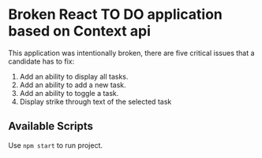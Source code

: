 # Broken React TO DO application based on Context api

This application was intentionally broken, there are five critical issues that a candidate has to fix:

1. Add an ability to display all tasks.
2. Add an ability to add a new task.
3. Add an ability to toggle a task.
4. Display strike through text of the selected task

## Available Scripts

Use `npm start` to run project.

